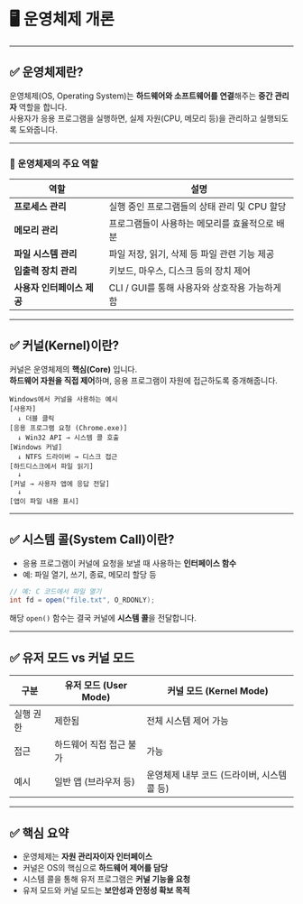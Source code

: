 # 🖥️ 운영체제 개론

---

## ✅ 운영체제란?

운영체제(OS, Operating System)는 **하드웨어와 소프트웨어를 연결**해주는 **중간 관리자** 역할을 합니다.  
사용자가 응용 프로그램을 실행하면, 실제 자원(CPU, 메모리 등)을 관리하고 실행되도록 도와줍니다.

---

### 📌 운영체제의 주요 역할

| 역할 | 설명 |
|------|------|
| **프로세스 관리** | 실행 중인 프로그램들의 상태 관리 및 CPU 할당 |
| **메모리 관리** | 프로그램들이 사용하는 메모리를 효율적으로 배분 |
| **파일 시스템 관리** | 파일 저장, 읽기, 삭제 등 파일 관련 기능 제공 |
| **입출력 장치 관리** | 키보드, 마우스, 디스크 등의 장치 제어 |
| **사용자 인터페이스 제공** | CLI / GUI를 통해 사용자와 상호작용 가능하게 함 |

---

## ✅ 커널(Kernel)이란?

커널은 운영체제의 **핵심(Core)** 입니다.  
**하드웨어 자원을 직접 제어**하며, 응용 프로그램이 자원에 접근하도록 중개해줍니다.

```text
Windows에서 커널을 사용하는 예시
[사용자]
  ↓ 더블 클릭
[응용 프로그램 요청 (Chrome.exe)]
  ↓ Win32 API → 시스템 콜 호출
[Windows 커널]
  ↓ NTFS 드라이버 → 디스크 접근
[하드디스크에서 파일 읽기]
  ↓
[커널 → 사용자 앱에 응답 전달]
  ↓
[앱이 파일 내용 표시]
```

---

## ✅ 시스템 콜(System Call)이란?

- 응용 프로그램이 커널에 요청을 보낼 때 사용하는 **인터페이스 함수**
- 예: 파일 열기, 쓰기, 종료, 메모리 할당 등

```csharp
// 예: C 코드에서 파일 열기
int fd = open("file.txt", O_RDONLY);
```

해당 `open()` 함수는 결국 커널에 **시스템 콜**을 전달합니다.

---

## ✅ 유저 모드 vs 커널 모드

| 구분 | 유저 모드 (User Mode) | 커널 모드 (Kernel Mode) |
|------|------------------------|--------------------------|
| 실행 권한 | 제한됨               | 전체 시스템 제어 가능     |
| 접근 | 하드웨어 직접 접근 불가 | 가능                    |
| 예시 | 일반 앱 (브라우저 등)  | 운영체제 내부 코드 (드라이버, 시스템콜 등) |

---

## ✅ 핵심 요약

- 운영체제는 **자원 관리자이자 인터페이스**
- 커널은 OS의 핵심으로 **하드웨어 제어를 담당**
- 시스템 콜을 통해 유저 프로그램은 **커널 기능을 요청**
- 유저 모드와 커널 모드는 **보안성과 안정성 확보 목적**

